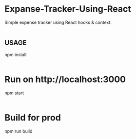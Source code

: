 # Expanse-Tracker-Using-React<br>
Simple expense tracker using React hooks &amp; context.<br><br>
## USAGE<br>
npm install<br><br>

# Run on http://localhost:3000<br>
npm start<br><br>

# Build for prod<br>
npm run build
